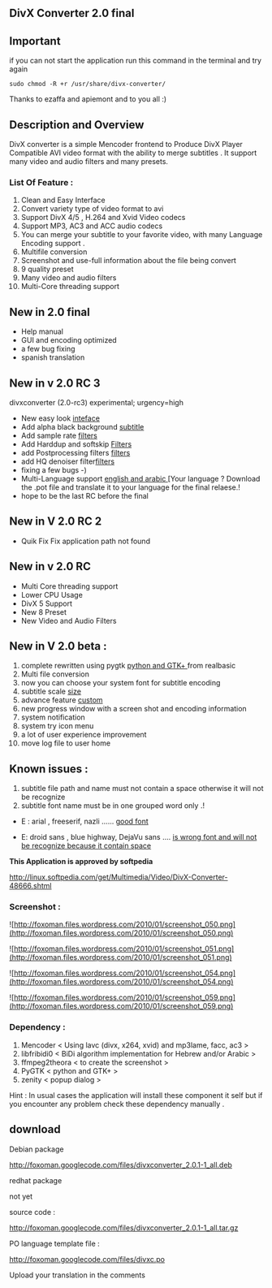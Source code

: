 ## DivX Converter 2.0 final ##
## Important ##

if you can not start the application run this command in the terminal and try again

```
sudo chmod -R +r /usr/share/divx-converter/ 
```

Thanks to  ezaffa and  apiemont and to you all :)

## Description and Overview ##

DivX converter is a simple Mencoder frontend to Produce DivX Player Compatible AVI video format with the ability to merge subtitles . It support many video and audio filters and many presets.

### List Of Feature : ###
  1. Clean and Easy Interface
  1. Convert variety type of video format to avi
  1. Support DivX 4/5 , H.264 and Xvid Video codecs
  1. Support MP3, AC3 and ACC audio codecs
  1. You can merge your subtitle to your favorite video, with many Language Encoding support .
  1. Multifile conversion
  1. Screenshot and use-full information about the file being convert
  1. 9 quality preset
  1. Many video and audio filters
  1. Multi-Core threading support

## New in 2.0 final ##

  * Help manual
  * GUI and encoding optimized
  * a few bug fixing
  * spanish translation

## New in v 2.0 RC 3 ##


divxconverter (2.0-rc3) experimental; urgency=high

  * New easy look [inteface](new.md)
  * Add alpha black background [subtitle](subtitle.md)
  * Add sample rate [filters](Audio.md)
  * Add Harddup and softskip [Filters](Video.md)
  * add Postprocessing filters [filters](video.md)
  * add HQ denoiser filter[filters](video.md)
  * fixing a few bugs -)
  * Multi-Language support [english and arabic ](.md) [Your language ? Download the .pot file and translate it to your language for the final relaese.!
  * hope to be the last RC before the final


## New in V 2.0 RC 2 ##

  * Quik Fix Fix application path not found

## New in v 2.0 RC ##

  * Multi Core threading support
  * Lower CPU Usage
  * DivX 5 Support
  * New 8 Preset
  * New Video and Audio Filters

## New in V 2.0  beta : ##
  1. complete rewritten using pygtk [python and GTK+ ](.md)  from realbasic
  1. Multi file conversion
  1. now you can choose your system font for subtitle encoding
  1. subtitle scale [size](.md)
  1. advance feature [custom](custom.md)
  1. new progress window with a screen shot and encoding information
  1. system notification
  1. system try icon menu
  1. a lot of user experience improvement
  1. move log file to user home


## Known issues : ##

  1. subtitle file path and name must not contain a space otherwise it will not be recognize
  1. subtitle font name must be  in one grouped word only  .!


  * E : arial , freeserif,  nazli …...  [good font](this.md)


  * E: droid sans ,  blue highway, DejaVu sans …. [is wrong font and will not be recognize because it contain space  ](this.md)



**This Application is approved by softpedia**

http://linux.softpedia.com/get/Multimedia/Video/DivX-Converter-48666.shtml


### Screenshot : ###

![http://foxoman.files.wordpress.com/2010/01/screenshot_050.png](http://foxoman.files.wordpress.com/2010/01/screenshot_050.png)

![http://foxoman.files.wordpress.com/2010/01/screenshot_051.png](http://foxoman.files.wordpress.com/2010/01/screenshot_051.png)

![http://foxoman.files.wordpress.com/2010/01/screenshot_054.png](http://foxoman.files.wordpress.com/2010/01/screenshot_054.png)

![http://foxoman.files.wordpress.com/2010/01/screenshot_059.png](http://foxoman.files.wordpress.com/2010/01/screenshot_059.png)




### Dependency : ###

  1. Mencoder < Using lavc (divx, x264, xvid) and mp3lame, facc, ac3 >
  1. libfribidi0 < BiDi algorithm implementation for Hebrew and/or Arabic >
  1. ffmpeg2theora < to create the screenshot >
  1. PyGTK < python and GTK+ >
  1. zenity < popup dialog >

Hint :  In usual cases the application will install these component it self but if you encounter any problem check these dependency manually .




## download ##



Debian package


http://foxoman.googlecode.com/files/divxconverter_2.0.1-1_all.deb

redhat package


not yet


source code :

http://foxoman.googlecode.com/files/divxconverter_2.0.1-1_all.tar.gz


PO language template file :

http://foxoman.googlecode.com/files/divxc.po


Upload your translation in the comments